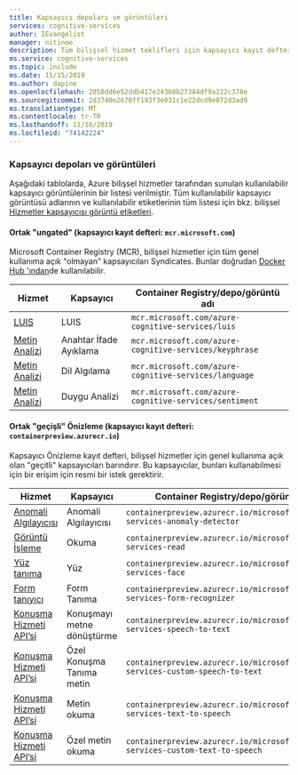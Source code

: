 ```yaml
---
title: Kapsayıcı depoları ve görüntüleri
services: cognitive-services
author: IEvangelist
manager: nitinme
description: Tüm bilişsel hizmet teklifleri için kapsayıcı kayıt defterleri, depolar ve görüntü adları temsil eden iki tablo.
ms.service: cognitive-services
ms.topic: include
ms.date: 11/15/2019
ms.author: dapine
ms.openlocfilehash: 2058dd6e52ddb417e24368b27384df9a222c378e
ms.sourcegitcommit: 2d3740e2670ff193f3e031c1e22dcd9e072d3ad9
ms.translationtype: MT
ms.contentlocale: tr-TR
ms.lasthandoff: 11/16/2019
ms.locfileid: "74142224"
---
```

### <a name="container-repositories-and-images"></a>Kapsayıcı depoları ve görüntüleri

Aşağıdaki tablolarda, Azure bilişsel hizmetler tarafından sunulan kullanılabilir kapsayıcı görüntülerinin bir listesi verilmiştir. Tüm kullanılabilir kapsayıcı görüntüsü adlarının ve kullanılabilir etiketlerinin tüm listesi için bkz. bilişsel [Hizmetler kapsayıcısı görüntü etiketleri](../container-image-tags.md).

#### <a name="public-ungated-container-registry-mcrmicrosoftcom"></a>Ortak "ungated" (kapsayıcı kayıt defteri: `mcr.microsoft.com`)

Microsoft Container Registry (MCR), bilişsel hizmetler için tüm genel kullanıma açık "olmayan" kapsayıcıları Syndicates. Bunlar doğrudan [Docker Hub 'ından](https://hub.docker.com/_/microsoft-azure-cognitive-services)de kullanılabilir.

| Hizmet | Kapsayıcı | Container Registry/depo/görüntü adı |
|--|--|--|
| [LUIS](../../LUIS/luis-container-howto.md) | LUIS | `mcr.microsoft.com/azure-cognitive-services/luis` |
| [Metin Analizi](../../text-analytics/how-tos/text-analytics-how-to-install-containers.md) | Anahtar İfade Ayıklama | `mcr.microsoft.com/azure-cognitive-services/keyphrase` |
| [Metin Analizi](../../text-analytics/how-tos/text-analytics-how-to-install-containers.md) | Dil Algılama | `mcr.microsoft.com/azure-cognitive-services/language` |
| [Metin Analizi](../../text-analytics/how-tos/text-analytics-how-to-install-containers.md) | Duygu Analizi | `mcr.microsoft.com/azure-cognitive-services/sentiment` |

#### <a name="public-gated-preview-container-registry-containerpreviewazurecrio"></a>Ortak "geçişli" Önizleme (kapsayıcı kayıt defteri: `containerpreview.azurecr.io`)

Kapsayıcı Önizleme kayıt defteri, bilişsel hizmetler için genel kullanıma açık olan "geçitli" kapsayıcıları barındırır. Bu kapsayıcılar, bunları kullanabilmesi için bir erişim için resmi bir istek gerektirir.

| Hizmet | Kapsayıcı | Container Registry/depo/görüntü adı |
|--|--|--|
| [Anomali Algılayıcısı ](../../anomaly-detector/anomaly-detector-container-howto.md) | Anomali Algılayıcısı | `containerpreview.azurecr.io/microsoft/cognitive-services-anomaly-detector` |
| [Görüntü İşleme](../../Computer-vision/computer-vision-how-to-install-containers.md) | Okuma | `containerpreview.azurecr.io/microsoft/cognitive-services-read` |
| [Yüz tanıma](../../face/face-how-to-install-containers.md) | Yüz | `containerpreview.azurecr.io/microsoft/cognitive-services-face` |
| [Form tanıyıcı](https://go.microsoft.com/fwlink/?linkid=2083826&clcid=0x409) | Form Tanıma | `containerpreview.azurecr.io/microsoft/cognitive-services-form-recognizer` |
| [Konuşma Hizmeti API’si](../../speech-service/speech-container-howto.md?tab=stt) | Konuşmayı metne dönüştürme | `containerpreview.azurecr.io/microsoft/cognitive-services-speech-to-text` |
| [Konuşma Hizmeti API’si](../../speech-service/speech-container-howto.md?tab=cstt) | Özel Konuşma Tanıma metin | `containerpreview.azurecr.io/microsoft/cognitive-services-custom-speech-to-text` |
| [Konuşma Hizmeti API’si](../../speech-service/speech-container-howto.md?tab=tts) | Metin okuma | `containerpreview.azurecr.io/microsoft/cognitive-services-text-to-speech` |
| [Konuşma Hizmeti API’si](../../speech-service/speech-container-howto.md?tab=ctts) | Özel metin okuma | `containerpreview.azurecr.io/microsoft/cognitive-services-custom-text-to-speech` |
